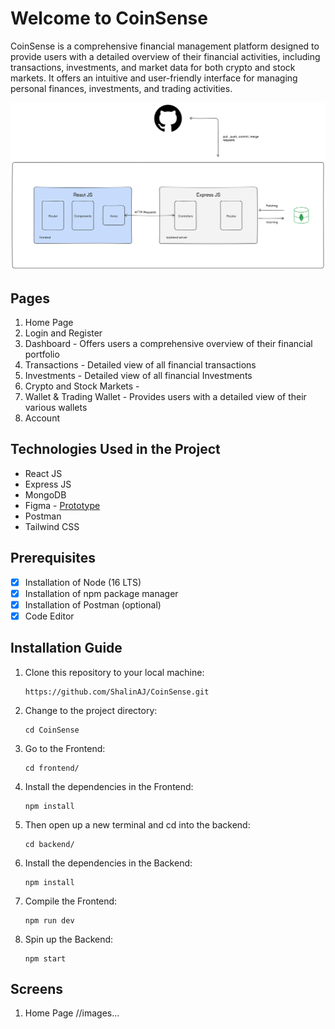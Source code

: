 # Welcome to CoinSense
CoinSense is a comprehensive financial management platform designed to provide users with a detailed overview of their financial activities, including transactions, investments, and market data for both crypto and stock markets. It offers an intuitive and user-friendly interface for managing personal finances, investments, and trading activities.

![Diagram](https://github.com/ShalinAJ/CoinSense/blob/main/Images/diagram.png)

## Pages
1. Home Page
2. Login and Register
3. Dashboard - Offers users a comprehensive overview of their financial portfolio
4. Transactions - Detailed view of all financial transactions
5. Investments - Detailed view of all financial Investments
6. Crypto and Stock Markets - 
7. Wallet & Trading Wallet - Provides users with a detailed view of their various wallets
8. Account

## Technologies Used in the Project
- React JS
- Express JS
- MongoDB
- Figma - [Prototype](https://www.figma.com/proto/41UZK8X7ZanTE8NSPyU60V/CoinSense?page-id=0%3A1&node-id=648-293&viewport=-834%2C2150%2C0.24&t=bPzHjQt91yI9fY4i-1&scaling=scale-down&starting-point-node-id=648%3A293)
- Postman
- Tailwind CSS

## Prerequisites 
- [x] Installation of Node (16 LTS)
- [x] Installation of npm package manager
- [x] Installation of Postman (optional)
- [x] Code Editor

## Installation Guide
1. Clone this repository to your local machine:
   ```
   https://github.com/ShalinAJ/CoinSense.git
   ```
2. Change to the project directory:
   ```
   cd CoinSense
   ```
3. Go to the Frontend:
   ```
   cd frontend/
   ```
4. Install the dependencies in the Frontend:
   ```
   npm install
   ```
5. Then open up a new terminal and cd into the backend:
   ```
   cd backend/
   ```
6. Install the dependencies in the Backend:
   ```
   npm install
   ```
7. Compile the Frontend:
   ```
   npm run dev
   ```
8. Spin up the Backend:
   ```
   npm start
   ```
## Screens
1. Home Page
//images...

